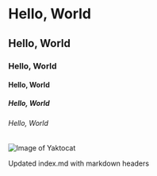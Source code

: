 # Hello, World
## Hello, World
### Hello, World
#### Hello, World
##### Hello, World
###### Hello, World

![Image of Yaktocat](https://i.imgur.com/e64qgXR.png)













Updated index.md with markdown headers
